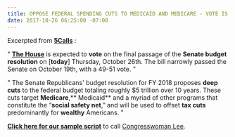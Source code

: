 ```yaml
---
title: OPPOSE FEDERAL SPENDING CUTS TO MEDICAID AND MEDICARE - VOTE IS TODAY
date: 2017-10-26 06:25:00 -07:00
---
```


Excerpted from [**5Calls**](https://5calls.org/) :

"  [**The House**](https://www.house.gov/) is expected to **vote** on the final passage of the **Senate budget resolution** on [**today**] Thursday, October 26th. The bill narrowly passed the Senate on October 19th, with a 49-51 vote.  "

"  The Senate Republicans' budget resolution for FY 2018 proposes **deep cuts** to the federal budget totaling roughly $5 trillion over 10 years. These cuts target **Medicare**,** Medicaid** and a myriad of other programs that constitute the “**social safety net**,” and will be used to offset **tax cuts** predominantly for **wealthy** Americans.  "

[**Click here for our sample script**](https://5calls.org/issue/spending-cuts-medicare-medicaid) to call [Congresswoman Lee](http://lee.house.gov/).

